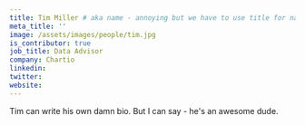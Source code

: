 ```yaml
---
title: Tim Miller # aka name - annoying but we have to use title for name here
meta_title: ''
image: /assets/images/people/tim.jpg
is_contributor: true
job_title: Data Advisor
company: Chartio
linkedin:
twitter:
website:
---
```

Tim can write his own damn bio.  But I can say - he's an awesome dude.
